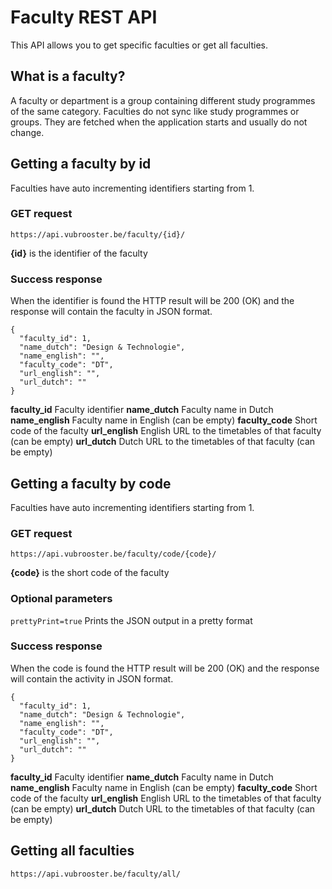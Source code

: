 # Faculty REST API
This API allows you to get specific faculties or get all faculties.

## What is a faculty?
A faculty or department is a group containing different study programmes of the same category. Faculties do not sync
like study programmes or groups. They are fetched when the application starts and usually do not change.

## Getting a faculty by id
Faculties have auto incrementing identifiers starting from 1.

### GET request
`https://api.vubrooster.be/faculty/{id}/`

**{id}** is the identifier of the faculty

### Success response
When the identifier is found the HTTP result will be 200 (OK) and the response
will contain the faculty in JSON format.

```
{
  "faculty_id": 1,
  "name_dutch": "Design & Technologie",
  "name_english": "",
  "faculty_code": "DT",
  "url_english": "",
  "url_dutch": ""
}
```

**faculty_id** Faculty identifier
**name_dutch** Faculty name in Dutch
**name_english** Faculty name in English (can be empty)
**faculty_code** Short code of the faculty
**url_english** English URL to the timetables of that faculty (can be empty)
**url_dutch** Dutch URL to the timetables of that faculty (can be empty)

## Getting a faculty by code
Faculties have auto incrementing identifiers starting from 1.

### GET request
`https://api.vubrooster.be/faculty/code/{code}/`

**{code}** is the short code of the faculty

### Optional parameters
`prettyPrint=true` Prints the JSON output in a pretty format

### Success response
When the code is found the HTTP result will be 200 (OK) and the response
will contain the activity in JSON format.

```
{
  "faculty_id": 1,
  "name_dutch": "Design & Technologie",
  "name_english": "",
  "faculty_code": "DT",
  "url_english": "",
  "url_dutch": ""
}
```

**faculty_id** Faculty identifier
**name_dutch** Faculty name in Dutch
**name_english** Faculty name in English (can be empty)
**faculty_code** Short code of the faculty
**url_english** English URL to the timetables of that faculty (can be empty)
**url_dutch** Dutch URL to the timetables of that faculty (can be empty)

## Getting all faculties

`https://api.vubrooster.be/faculty/all/`